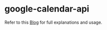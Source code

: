 # google-calendar-api

Refer to this [Blog](https://dev.to/debopriyadey/fetch-and-create-events-in-google-calendar-with-html-and-javascript-1o6f) for full explanations and usage.
